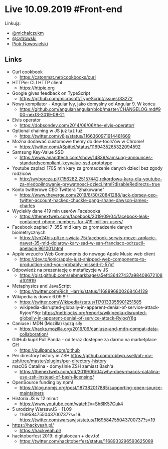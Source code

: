 # Live 10.09.2019 #Front-end

Linkują:

- [@michalczukm](https://twitter.com/michalczukm)
- [@cytrowski](https://twitter.com/cytrowski)
- [Piotr Nowosielski](https://www.linkedin.com/in/piotrnowosielski)

## Links

- Curl cookbook
  - https://catonmat.net/cookbooks/curl
- HTTPie: CLI HTTP client
  - https://httpie.org
- Google gives feedback on TypeScript
  - https://github.com/microsoft/TypeScript/issues/33272
- Nowy kompilator - Angular Ivy, jako domyślny od Angular 9. W końcu
  - https://github.com/angular/angular/blob/master/CHANGELOG.md#900-next3-2019-08-21
- Elvis operator
  - https://dobsondev.com/2014/06/06/the-elvis-operator/
- Optional chaining w JS już tuż tuż
  - https://twitter.com/v8js/status/1166360971914481669
- Można dodawać customowe themy do dev-tools'ów w Chrome!
  - https://twitter.com/ASpittel/status/1169435265322094592
- Samsung Key-Value SSD
  - https://www.anandtech.com/show/14839/samsung-announces-standardscompliant-keyvalue-ssd-prototype
- Youtube zapłaci 170$ mln kary za gromadzenie danych dzieci bez zgody rodziców
  - http://wyborcza.pl/7,156282,25157442,rekordowa-kara-dla-youtube-za-niedopilnowanie-prywatnosci-dzieci.html?disableRedirects=true
- Konto twitterowe CEO Twittera "zhakowane"
  - https://www.theverge.com/2019/8/30/20841288/jack-dorsey-ceo-twitter-account-hacked-chuckle-gang-shane-dawson-james-charles
- Wyciekły dane 419 mln userów Facebooka
  - https://thenextweb.com/facebook/2019/09/04/facebook-leak-contained-phone-numbers-for-419-million-users/
- Facebook zapłaci 7-35$ mld kary za gromadzenie danych biometrycznych
  - https://tvn24bis.pl/ze-swiata,75/facebook-serwis-moze-zaplacic-nawet-35-mld-dolarow-kary-sad-w-san-francisco-odrzucil-apelacje,961001.html
- Apple wrzuciło Web Components do nowego Apple Music web client
  - https://dev.to/ionic/apple-just-shipped-web-components-to-production-and-you-probably-missed-it-57pf
- Odpowiedź na prezentację o metafizycje w JS
  - https://gist.github.com/sebmarkbage/a5ef436427437a98408672108df01919
- Metaphysics and JavaScript
  - https://twitter.com/Rich_Harris/status/1168896800268464129
- Wikipedia is down: 6.09 !!!!
  - https://twitter.com/Wikipedia/status/1170133355901251585
  - wikipedia-disrupted-globally-in-apparent-denial-of-service-attack-RyjoqY8g: https://netblocks.org/reports/wikipedia-disrupted-globally-in-apparent-denial-of-service-attack-RyjoqY8g
- Caniuse i MDN (Mozilla) łączą siły
  - https://hacks.mozilla.org/2019/09/caniuse-and-mdn-compat-data-collaboration/
- GitHub kupił Pull Panda - od teraz dostępne za darmo na marketplace GH
  - https://pullpanda.com/github
- Per directory history in ZSH
  https://github.com/robbyrussell/oh-my-zsh/tree/master/plugins/per-directory-history
- macOS Catalina - domyślnie ZSH zamiast Bash'a
  - https://thenextweb.com/dd/2019/06/04/why-does-macos-catalina-use-zsh-instead-of-bash-licensing/
- OpenSource funding by npm!
  - https://blog.npmjs.org/post/187382017885/supporting-open-source-maintainers
- Historia JS w 12 minut
  - https://www.youtube.com/watch?v=Sh6lK57Cuk4
- 5 urodziny WarsawJS - 11.09
  - 1169584755043700737?s=19: https://twitter.com/warsawjs/status/1169584755043700737?s=19
- https://hackyeah.pl/
  - https://hackyeah.pl/
- hacktoberfest 2019: digitalocean + dev.to!
  - https://twitter.com/hacktoberfest/status/1168933296593625089
